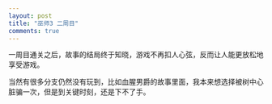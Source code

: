 ```yaml
---
layout: post
title: "巫师3 二周目"
comments: true
---
```


一周目通关之后，故事的结局终于知晓，游戏不再扣人心弦，反而让人能更放松地享受游戏。

当然有很多分支仍然没有玩到，比如血腥男爵的故事里面，我本来想选择被树中心脏骗一次，但是到关键时刻，还是下不了手。
